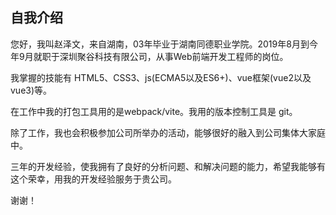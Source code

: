 ## 自我介绍

您好，我叫赵泽文，来自湖南，03年毕业于湖南同德职业学院。2019年8月到今年9月就职于深圳聚谷科技有限公司，从事Web前端开发工程师的岗位。

我掌握的技能有 HTML5、CSS3、js(ECMA5以及ES6+)、vue框架(vue2以及vue3)等。

在工作中我的打包工具用的是webpack/vite。我用的版本控制工具是 git。

除了工作，我也会积极参加公司所举办的活动，能够很好的融入到公司集体大家庭中。

三年的开发经验，使我拥有了良好的分析问题、和解决问题的能力，希望我能够有这个荣幸，用我的开发经验服务于贵公司。

谢谢！







